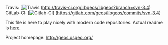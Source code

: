 Travis:
 [![Travis](https://api.travis-ci.org/libgeos/libgeos.svg?branch=svn-3.4)
 (http://travis-ci.org/libgeos/libgeos?branch=svn-3.4)
GitLab-CI:
 [![Gitlab-CI](https://gitlab.com/geos/libgeos/badges/svn-3.4/build.svg)]
 (https://gitlab.com/geos/libgeos/commits/svn-3.4)

This file is here to play nicely with modern code repositories.
Actual readme is [here](README).

Project homepage: http://geos.osgeo.org/
